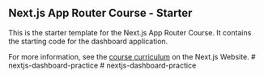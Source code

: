 ## Next.js App Router Course - Starter

This is the starter template for the Next.js App Router Course. It contains the starting code for the dashboard application.

For more information, see the [course curriculum](https://nextjs.org/learn) on the Next.js Website.
#   n e x t j s - d a s h b o a r d - p r a c t i c e  
 #   n e x t j s - d a s h b o a r d - p r a c t i c e  
 
